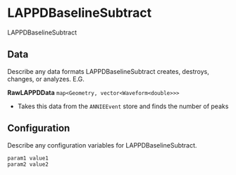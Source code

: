 # LAPPDBaselineSubtract

LAPPDBaselineSubtract

## Data

Describe any data formats LAPPDBaselineSubtract creates, destroys, changes, or analyzes. E.G.

**RawLAPPDData** `map<Geometry, vector<Waveform<double>>>`
* Takes this data from the `ANNIEEvent` store and finds the number of peaks

## Configuration

Describe any configuration variables for LAPPDBaselineSubtract.

```
param1 value1
param2 value2
```
